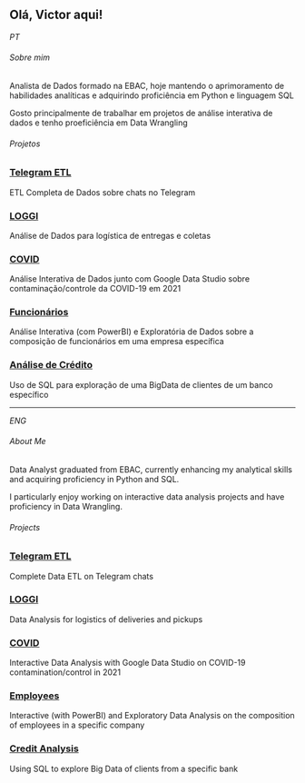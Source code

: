 ## Olá, Victor aqui!

*PT*
###### Sobre mim

Analista de Dados formado na EBAC, hoje mantendo o aprimoramento de habilidades analíticas e adquirindo proficiência em Python e linguagem SQL

Gosto principalmente de trabalhar em projetos de análise interativa de dados e tenho proeficiência em Data Wrangling

###### Projetos
### [Telegram ETL](https://github.com/VictorCamolese/CompleteProjects/blob/main/loggi_project/loggi-project-complete.ipynb)
ETL Completa de Dados sobre chats no Telegram

### [LOGGI](https://github.com/VictorCamolese/CompleteProjects/blob/main/loggi_project/loggi-project-complete.ipynb)
Análise de Dados para logística de entregas e coletas

### [COVID](https://github.com/VictorCamolese/CompleteProjects/blob/main/covid_project/covid-project-complete.ipynb)
Análise Interativa de Dados junto com Google Data Studio sobre contaminação/controle da COVID-19 em 2021

### [Funcionários](https://github.com/VictorCamolese/CompleteProjects/blob/main/employees_data_inteligence/employes-data-intelgc.ipynb)
Análise Interativa (com PowerBI) e Exploratória de Dados sobre a composição de funcionários em uma empresa específica

### [Análise de Crédito](https://github.com/VictorCamolese/CompleteProjects/blob/main/credit_sql_project/credit_eda_complete.ipynb)
Uso de SQL para exploração de uma BigData de clientes de um banco específico

---
*ENG*

###### About Me

Data Analyst graduated from EBAC, currently enhancing my analytical skills and acquiring proficiency in Python and SQL.

I particularly enjoy working on interactive data analysis projects and have proficiency in Data Wrangling.

###### Projects

### [Telegram ETL](https://github.com/VictorCamolese/CompleteProjects/blob/main/loggi_project/loggi-project-complete.ipynb)
Complete Data ETL on Telegram chats

### [LOGGI](https://github.com/VictorCamolese/CompleteProjects/blob/main/loggi_project/loggi-project-complete.ipynb)
Data Analysis for logistics of deliveries and pickups

### [COVID](https://github.com/VictorCamolese/CompleteProjects/blob/main/covid_project/covid-project-complete.ipynb)
Interactive Data Analysis with Google Data Studio on COVID-19 contamination/control in 2021

### [Employees](https://github.com/VictorCamolese/CompleteProjects/blob/main/employees_data_inteligence/employes-data-intelgc.ipynb)
Interactive (with PowerBI) and Exploratory Data Analysis on the composition of employees in a specific company

### [Credit Analysis](https://github.com/VictorCamolese/CompleteProjects/blob/main/credit_sql_project/credit_eda_complete.ipynb)
Using SQL to explore Big Data of clients from a specific bank
